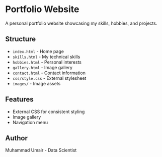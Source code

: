 # Portfolio Website

A personal portfolio website showcasing my skills, hobbies, and projects.

## Structure
- `index.html` - Home page
- `skills.html` - My technical skills
- `hobbies.html` - Personal interests
- `gallery.html` - Image gallery
- `contact.html` - Contact information
- `css/style.css` - External stylesheet
- `images/` - Image assets

## Features
- External CSS for consistent styling
- Image gallery
- Navigation menu

## Author
Muhammad Umair - Data Scientist
